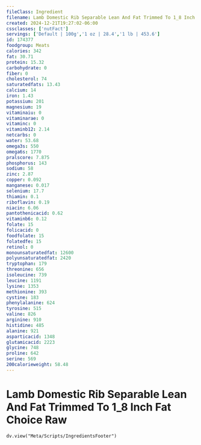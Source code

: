 ```yaml
---
fileClass: Ingredient
filename: Lamb Domestic Rib Separable Lean And Fat Trimmed To 1_8 Inch Fat Choice Raw
created: 2024-12-21T19:27:02-06:00
cssclasses: ['nutFact']
servings: ['Default | 100g','1 oz | 28.4','1 lb | 453.6']
id: 174377
foodgroup: Meats
calories: 342
fat: 30.71
protein: 15.32
carbohydrate: 0
fiber: 0
cholesterol: 74
saturatedfats: 13.43
calcium: 14
iron: 1.43
potassium: 201
magnesium: 19
vitaminaiu: 0
vitaminarae: 0
vitaminc: 0
vitaminb12: 2.14
netcarbs: 0
water: 53.68
omega3s: 550
omega6s: 1770
pralscore: 7.875
phosphorus: 143
sodium: 58
zinc: 2.87
copper: 0.092
manganese: 0.017
selenium: 17.7
thiamin: 0.1
riboflavin: 0.19
niacin: 6.06
pantothenicacid: 0.62
vitaminb6: 0.12
folate: 15
folicacid: 0
foodfolate: 15
folatedfe: 15
retinol: 0
monounsaturatedfat: 12600
polyunsaturatedfat: 2420
tryptophan: 179
threonine: 656
isoleucine: 739
leucine: 1191
lysine: 1353
methionine: 393
cystine: 183
phenylalanine: 624
tyrosine: 515
valine: 826
arginine: 910
histidine: 485
alanine: 921
asparticacid: 1348
glutamicacid: 2223
glycine: 748
proline: 642
serine: 569
200calorieweight: 58.48
---
```


# Lamb Domestic Rib Separable Lean And Fat Trimmed To 1_8 Inch Fat Choice Raw

```dataviewjs
dv.view("Meta/Scripts/IngredientsFooter")
```